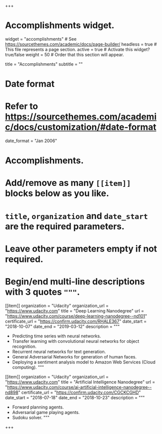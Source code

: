 +++
# Accomplishments widget.
widget = "accomplishments"  # See https://sourcethemes.com/academic/docs/page-builder/
headless = true  # This file represents a page section.
active = true  # Activate this widget? true/false
weight = 50  # Order that this section will appear.

title = "Accomplish&shy;ments"
subtitle = ""

# Date format
#   Refer to https://sourcethemes.com/academic/docs/customization/#date-format
date_format = "Jan 2006"

# Accomplishments.
#   Add/remove as many `[[item]]` blocks below as you like.
#   `title`, `organization` and `date_start` are the required parameters.
#   Leave other parameters empty if not required.
#   Begin/end multi-line descriptions with 3 quotes `"""`.

[[item]]
  organization = "Udacity"
  organization_url = "https://www.udacity.com"
  title = "Deep Learning Nanodegree"
  url = "https://www.udacity.com/course/deep-learning-nanodegree--nd101"
  certificate_url = "https://confirm.udacity.com/RHALE367"
  date_start = "2018-10-07"
  date_end = "2019-03-12"
  description = """
  * Predicting time series with neural networks.
  * Transfer learning with convolutional neural networks for object recognition.
  * Recurrent neural networks for text generation.
  * General Adversarial Networks for generation of human faces.
  * Deploying a sentiment analysis model to Amazon Web Services (Cloud computing).
  """

[[item]]
  organization = "Udacity"
  organization_url = "https://www.udacity.com"
  title = "Artificial Intelligence Nanodegree"
  url = "https://www.udacity.com/course/ai-artificial-intelligence-nanodegree--nd898"
  certificate_url = "https://confirm.udacity.com/CGCKCGHD"
  date_start = "2018-07-18"
  date_end = "2018-10-23"
  description = """
  * Forward planning agents.
  * Adversarial game playing agents.
  * Sudoku solver.
  """

+++
